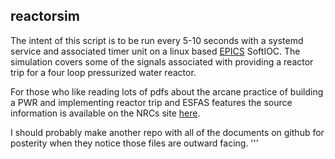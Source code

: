 ## reactorsim

The intent of this script is to be run every 5-10 seconds with a systemd
service and associated timer unit on a linux based [EPICS](https://docs.epics-controls.org/en/latest/index.html)
SoftIOC. The simulation covers some of the signals associated 
with providing a reactor trip for a four loop pressurized 
water reactor. 

For those who like reading lots of pdfs about the arcane 
practice of building a PWR and implementing reactor trip
and ESFAS features the source information is available 
on the NRCs site [here](https://www.nrc.gov/docs/ML1122/).

I should probably make another repo with all of the documents
on github for posterity when they notice those files are 
outward facing.
'''